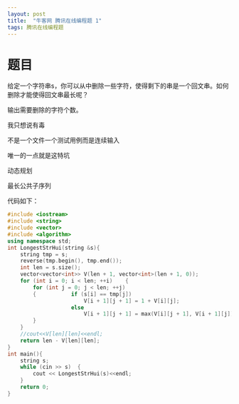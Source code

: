 ```yaml
---
layout: post
title:  "牛客网 腾讯在线编程题 1"
tags: 腾讯在线编程题
---
```

# 题目

给定一个字符串s，你可以从中删除一些字符，使得剩下的串是一个回文串。如何删除才能使得回文串最长呢？

 输出需要删除的字符个数。



我只想说有毒

不是一个文件一个测试用例而是连续输入

唯一的一点就是这特坑

动态规划

最长公共子序列

代码如下：

```c++
#include <iostream>
#include <string>
#include <vector>
#include <algorithm>
using namespace std;
int LongestStrHui(string &s){
    string tmp = s; 
    reverse(tmp.begin(), tmp.end());   
    int len = s.size();     
    vector<vector<int>> V(len + 1, vector<int>(len + 1, 0));   
    for (int i = 0; i < len; ++i)    {  
        for (int j = 0; j < len; ++j)   
        {           if (s[i] == tmp[j])    
                        V[i + 1][j + 1] = 1 + V[i][j];     
                    else               
                        V[i + 1][j + 1] = max(V[i][j + 1], V[i + 1][j]);       
        }  
    }   
    //cout<<V[len][len]<<endl;
    return len - V[len][len];
}
int main(){
    string s;  
    while (cin >> s)  {      
        cout << LongestStrHui(s)<<endl;
    }  
    return 0;
}
```

